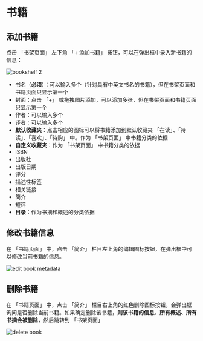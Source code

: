 # 书籍

## 添加书籍
点击 「书架页面」 左下角 「+ 添加书籍」 按钮，可以在弹出框中录入新书籍的信息：

![bookshelf 2](/images/screenshots/bookshelf-2.png)

* 书名（**必须**）：可以输入多个（针对具有中英文书名的书籍），但在书架页面和书籍页面只显示第一个
* 封面：点击 「+」 或拖拽图片添加，可以添加多张，但在书架页面和书籍页面只显示第一个
* 作者：可以输入多个
* 译者：可以输入多个
* **默认收藏夹**：点击相应的图标可以将书籍添加到默认收藏夹 「在读」、「待读」、「喜欢」、「待购」 中。作为 「书架页面」 中书籍分类的依据
* **自定义收藏夹**：作为 「书架页面」 中书籍分类的依据
* ISBN
* 出版社
* 出版日期
* 评分
* 描述性标签
* 相关链接
* 简介
* 短评
* **目录**：作为书摘和概述的分类依据

## 修改书籍信息
在 「书籍页面」 中，点击 「简介」 栏目左上角的编辑图标按钮，在弹出框中可以修改当前书籍的信息。

![edit book metadata](/images/screenshots/edit_metadata.png)

## 删除书籍
在 「书籍页面」 中，点击 「简介」 栏目右上角的红色删除图标按钮，会弹出框询问是否删除当前书籍。如果确定删除该书籍，**则该书籍的信息、所有概述、所有书摘会被删除**，然后跳转到 「书架页面」

![delete book](/images/screenshots/delete_book.png)